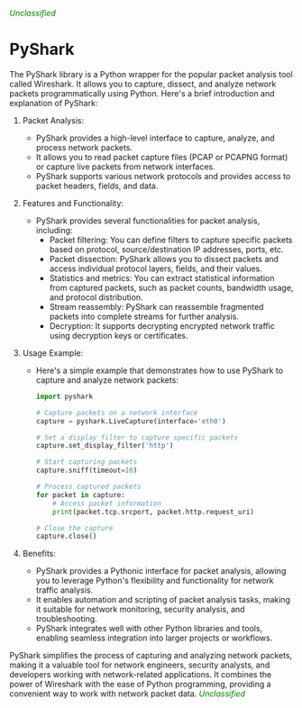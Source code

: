 <span style="color:green"><em>Unclassified</em></span>
# PyShark
The PyShark library is a Python wrapper for the popular packet analysis tool called Wireshark. It allows you to capture, dissect, and analyze network packets programmatically using Python. Here's a brief introduction and explanation of PyShark:

1. Packet Analysis:
   * PyShark provides a high-level interface to capture, analyze, and process network packets.
   * It allows you to read packet capture files (PCAP or PCAPNG format) or capture live packets from network interfaces.
   * PyShark supports various network protocols and provides access to packet headers, fields, and data.

2. Features and Functionality:
   * PyShark provides several functionalities for packet analysis, including:
     * Packet filtering: You can define filters to capture specific packets based on protocol, source/destination IP addresses, ports, etc.
     * Packet dissection: PyShark allows you to dissect packets and access individual protocol layers, fields, and their values.
     * Statistics and metrics: You can extract statistical information from captured packets, such as packet counts, bandwidth usage, and protocol distribution.
     * Stream reassembly: PyShark can reassemble fragmented packets into complete streams for further analysis.
     * Decryption: It supports decrypting encrypted network traffic using decryption keys or certificates.

3. Usage Example:
   * Here's a simple example that demonstrates how to use PyShark to capture and analyze network packets:
     ```python
     import pyshark

     # Capture packets on a network interface
     capture = pyshark.LiveCapture(interface='eth0')

     # Set a display filter to capture specific packets
     capture.set_display_filter('http')

     # Start capturing packets
     capture.sniff(timeout=10)

     # Process captured packets
     for packet in capture:
         # Access packet information
         print(packet.tcp.srcport, packet.http.request_uri)

     # Close the capture
     capture.close()
     ```

4. Benefits:
   * PyShark provides a Pythonic interface for packet analysis, allowing you to leverage Python's flexibility and functionality for network traffic analysis.
   * It enables automation and scripting of packet analysis tasks, making it suitable for network monitoring, security analysis, and troubleshooting.
   * PyShark integrates well with other Python libraries and tools, enabling seamless integration into larger projects or workflows.

PyShark simplifies the process of capturing and analyzing network packets, making it a valuable tool for network engineers, security analysts, and developers working with network-related applications. It combines the power of Wireshark with the ease of Python programming, providing a convenient way to work with network packet data.
<span style="color:green"><em>Unclassified</em></span>